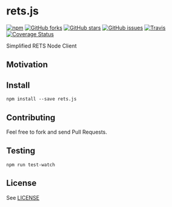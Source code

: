 # rets.js

[![npm](https://img.shields.io/npm/l/rets.js.svg)]()
[![GitHub forks](https://img.shields.io/github/forks/retsr/rets.js.svg)]()
[![GitHub stars](https://img.shields.io/github/stars/retsr/rets.js.svg)]()
[![GitHub issues](https://img.shields.io/github/issues/retsr/rets.js.svg)]()
[![Travis](https://img.shields.io/travis/retsr/rets.js.svg)]()
[![Coverage Status](https://coveralls.io/repos/retsr/rets.js/badge.svg)](https://coveralls.io/r/retsr/rets.js)

Simplified RETS Node Client

## Motivation


## Install

    npm install --save rets.js

## Contributing

Feel free to fork and send Pull Requests.

## Testing

    npm run test-watch

## License

See [LICENSE](LICENSE)
